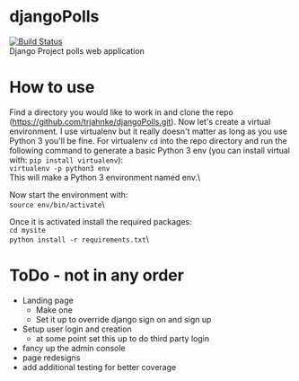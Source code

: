 # djangoPolls
[![Build Status](https://travis-ci.org/trjahnke/djangoPolls.svg?branch=master)](https://travis-ci.org/trjahnke/djangoPolls)\
Django Project polls web application

# How to use
Find a directory you would like to work in and clone the repo (https://github.com/trjahnke/djangoPolls.git). Now let's create a virtual environment. I use virtualenv but it really doesn't matter as long as you use Python 3 you'll be fine. For virtualenv `cd` into the repo directory and run the following command to generate a basic Python 3 env (you can install virtual with: `pip install virtualenv`):\
`virtualenv -p python3 env` \
This will make a Python 3 environment named env.\

Now start the environment with:\
`source env/bin/activate`\

Once it is activated install the required packages:\
`cd mysite`\
`python install -r requirements.txt`\


# ToDo - not in any order
- Landing page
    * Make one
    * Set it up to override django sign on and sign up 
- Setup user login and creation 
    * at some point set this up to do third party login
- fancy up the admin console
- page redesigns
- add additional testing for better coverage




